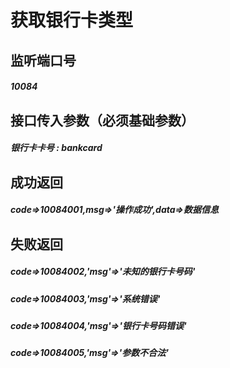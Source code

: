 # 获取银行卡类型
## 监听端口号
##### *10084*
## 接口传入参数（必须基础参数）
##### **银行卡卡号** : *bankcard*


## 成功返回
##### **code=>10084001,msg=>'操作成功',data=>数据信息**


## 失败返回
##### **code=>10084002,'msg'=>'未知的银行卡号码'**
##### **code=>10084003,'msg'=>'系统错误'**
##### **code=>10084004,'msg'=>'银行卡号码错误'**
##### **code=>10084005,'msg'=>'参数不合法'**
